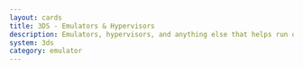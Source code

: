 ```yaml
---
layout: cards
title: 3DS - Emulators & Hypervisors
description: Emulators, hypervisors, and anything else that helps run other apps
system: 3ds
category: emulator
---
```

